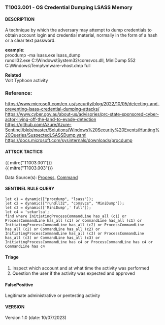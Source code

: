 ### T1003.001 - OS Credential Dumping LSASS Memory


####  DESCRIPTION  
A technique by which the adversary may attempt to dump credentials to obtain account login and credential material, normally in the form of a hash or a clear text password.  

**example:**  
procdump -ma lsass.exe lsass_dump   
rundll32.exe C:\Windows\System32\comsvcs.dll, MiniDump 552 C:\Windows\Temp\vmware-vhost.dmp full  

**Related**  
Volt Typhoon activity

### Reference:
https://www.microsoft.com/en-us/security/blog/2022/10/05/detecting-and-preventing-lsass-credential-dumping-attacks/  
https://www.cyber.gov.au/about-us/advisories/prc-state-sponsored-cyber-actor-living-off-the-land-to-evade-detection  
https://github.com/Azure/Azure-Sentinel/blob/master/Solutions/Windows%20Security%20Events/Hunting%20Queries/SuspectedLSASSDump.yaml  
https://docs.microsoft.com/sysinternals/downloads/procdump   

####  ATT&CK TACTICS  
{{ mitre("T1003.001")}}  
{{ mitre("T1003.003")}}  


Data Source(s): [Process](https://attack.mitre.org/datasources/DS0009/), [Command](https://attack.mitre.org/datasources/DS0017/)

#### SENTINEL RULE QUERY<br>

~~~
let c1 = dynamic(["procdump", "lsass"]); 
let c2 = dynamic(["rundll32", "comsvcs", "MiniDump"]);
let c3 = dynamic(['MiniDump',' full']); 
let c4 = 'sekurlsa'; 
find where InitiatingProcessCommandLine has_all (c1) or ProcessCommandLine has_all (c1) or CommandLine has_all (c1) or
InitiatingProcessCommandLine has_all (c2) or ProcessCommandLine has_all (c2) or CommandLine has_all (c2) or
InitiatingProcessCommandLine has_all (c3) or ProcessCommandLine has_all (c3) or CommandLine has_all (c3) or 
InitiatingProcessCommandLine has c4 or ProcessCommandLine has c4 or CommandLine has c4  
~~~

#### Triage

1. Inspect which account and at what time the activity was performed  
2. Question the user if the activity was expected and approved  

#### FalsePositive  

Legitimate administrative or pentesting activity   


#### VERSION
Version 1.0 (date: 10/07/2023)
